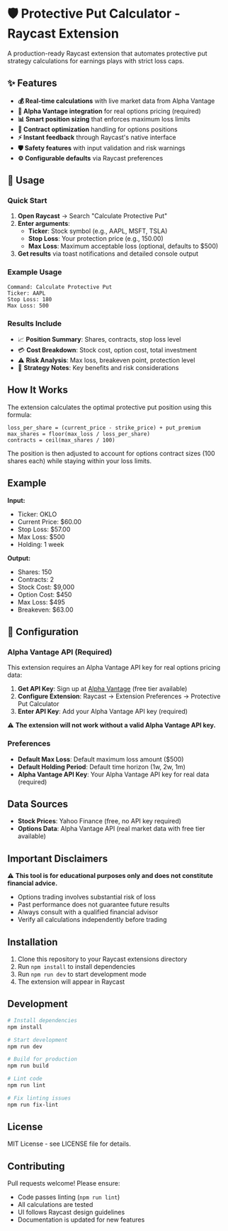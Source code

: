 # 🛡️ Protective Put Calculator - Raycast Extension

A production-ready Raycast extension that automates protective put strategy calculations for earnings plays with strict loss caps.

## ✨ Features

- **💰 Real-time calculations** with live market data from Alpha Vantage
- **🔗 Alpha Vantage integration** for real options pricing (required)
- **📊 Smart position sizing** that enforces maximum loss limits
- **🎯 Contract optimization** handling for options positions
- **⚡ Instant feedback** through Raycast's native interface
- **🛡️ Safety features** with input validation and risk warnings
- **⚙️ Configurable defaults** via Raycast preferences

## 🚀 Usage

### Quick Start
1. **Open Raycast** → Search "Calculate Protective Put"
2. **Enter arguments**:
   - **Ticker**: Stock symbol (e.g., AAPL, MSFT, TSLA)
   - **Stop Loss**: Your protection price (e.g., 150.00)
   - **Max Loss**: Maximum acceptable loss (optional, defaults to $500)
3. **Get results** via toast notifications and detailed console output

### Example Usage
```
Command: Calculate Protective Put
Ticker: AAPL
Stop Loss: 180
Max Loss: 500
```

### Results Include
- 📈 **Position Summary**: Shares, contracts, stop loss level
- 💳 **Cost Breakdown**: Stock cost, option cost, total investment
- ⚠️ **Risk Analysis**: Max loss, breakeven point, protection level
- 📝 **Strategy Notes**: Key benefits and risk considerations

## How It Works

The extension calculates the optimal protective put position using this formula:

```
loss_per_share = (current_price - strike_price) + put_premium
max_shares = floor(max_loss / loss_per_share)
contracts = ceil(max_shares / 100)
```

The position is then adjusted to account for options contract sizes (100 shares each) while staying within your loss limits.

## Example

**Input:**
- Ticker: OKLO
- Current Price: $60.00
- Stop Loss: $57.00
- Max Loss: $500
- Holding: 1 week

**Output:**
- Shares: 150
- Contracts: 2
- Stock Cost: $9,000
- Option Cost: $450
- Max Loss: $495
- Breakeven: $63.00

## 🔧 Configuration

### Alpha Vantage API (Required)

This extension requires an Alpha Vantage API key for real options pricing data:

1. **Get API Key**: Sign up at [Alpha Vantage](https://www.alphavantage.co/support/#api-key) (free tier available)
2. **Configure Extension**: Raycast → Extension Preferences → Protective Put Calculator
3. **Enter API Key**: Add your Alpha Vantage API key (required)

⚠️ **The extension will not work without a valid Alpha Vantage API key.**

### Preferences

- **Default Max Loss**: Default maximum loss amount ($500)
- **Default Holding Period**: Default time horizon (1w, 2w, 1m)
- **Alpha Vantage API Key**: Your Alpha Vantage API key for real data (required)

## Data Sources

- **Stock Prices**: Yahoo Finance (free, no API key required)
- **Options Data**: Alpha Vantage API (real market data with free tier available)

## Important Disclaimers

⚠️ **This tool is for educational purposes only and does not constitute financial advice.**

- Options trading involves substantial risk of loss
- Past performance does not guarantee future results
- Always consult with a qualified financial advisor
- Verify all calculations independently before trading

## Installation

1. Clone this repository to your Raycast extensions directory
2. Run `npm install` to install dependencies
3. Run `npm run dev` to start development mode
4. The extension will appear in Raycast

## Development

```bash
# Install dependencies
npm install

# Start development
npm run dev

# Build for production
npm run build

# Lint code
npm run lint

# Fix linting issues
npm run fix-lint
```

## License

MIT License - see LICENSE file for details.

## Contributing

Pull requests welcome! Please ensure:
- Code passes linting (`npm run lint`)
- All calculations are tested
- UI follows Raycast design guidelines
- Documentation is updated for new features
